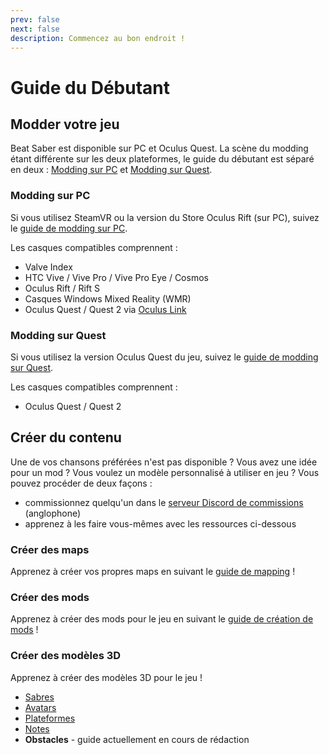 ```yaml
---
prev: false
next: false
description: Commencez au bon endroit !
---
```


# Guide du Débutant

## Modder votre jeu

Beat Saber est disponible sur PC et Oculus Quest. La scène du modding étant différente sur les deux plateformes, le guide du débutant est séparé en deux : [Modding sur PC](#modding-sur-pc) et [Modding sur Quest](#modding-sur-quest).

### Modding sur PC

Si vous utilisez SteamVR ou la version du Store Oculus Rift (sur PC), suivez le [guide de modding sur PC](./pc-modding.md).

Les casques compatibles comprennent :

- Valve Index
- HTC Vive / Vive Pro / Vive Pro Eye / Cosmos
- Oculus Rift / Rift S
- Casques Windows Mixed Reality (WMR)
- Oculus Quest / Quest 2 via [Oculus Link](https://support.oculus.com/444256562873335/)

### Modding sur Quest

Si vous utilisez la version Oculus Quest du jeu, suivez le [guide de modding sur Quest](./quest-modding.md).

Les casques compatibles comprennent :

- Oculus Quest / Quest 2

## Créer du contenu

Une de vos chansons préférées n'est pas disponible ? Vous avez une idée pour un mod ? Vous voulez un modèle personnalisé à utiliser en jeu ? Vous pouvez procéder de deux façons :

- commissionnez quelqu'un dans le [serveur Discord de commissions](https://discord.gg/e4f3WBBVnr) (anglophone)
- apprenez à les faire vous-mêmes avec les ressources ci-dessous

### Créer des maps

Apprenez à créer vos propres maps en suivant le [guide de mapping](./mapping/) !

### Créer des mods

Apprenez à créer des mods pour le jeu en suivant le [guide de création de mods](./modding/) !

### Créer des modèles 3D

Apprenez à créer des modèles 3D pour le jeu !

- [Sabres](./models/sabers-guide.md)
- [Avatars](./models/avatars-guide.md)
- [Plateformes](./models/platforms-guide.md)
- [Notes](./models/notes-guide.md)
- **Obstacles** - guide actuellement en cours de rédaction
